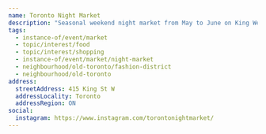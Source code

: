 ```yaml
---
name: Toronto Night Market
description: "Seasonal weekend night market from May to June on King West, featuring food, music, and vendors."
tags:
  - instance-of/event/market
  - topic/interest/food
  - topic/interest/shopping
  - instance-of/event/market/night-market
  - neighbourhood/old-toronto/fashion-district
  - neighbourhood/old-toronto
address:
  streetAddress: 415 King St W
  addressLocality: Toronto
  addressRegion: ON
social:
  instagram: https://www.instagram.com/torontonightmarket/
---
```

